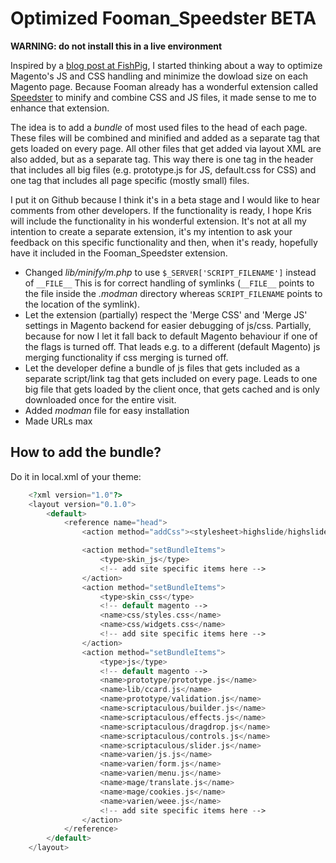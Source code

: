 Optimized Fooman_Speedster BETA
===============================

**WARNING: do not install this in a live environment**

Inspired by a [blog post at FishPig](http://fishpig.co.uk/blog/why-you-shouldnt-merge-javascript-in-magento.html),
I started thinking about a way to optimize Magento's JS and CSS handling and minimize
the dowload size on each Magento page. Because Fooman already has a wonderful extension
called [Speedster](http://store.fooman.co.nz/magento-extension-speedster.html) to minify
and combine CSS and JS files, it made sense to me to enhance that extension.

The idea is to add a *bundle* of most used files to the head of each page. These files
will be combined and minified and added as a separate tag that gets loaded on every page.
All other files that get added via layout XML are also added, but as a separate tag.
This way there is one tag in the header that includes all big files (e.g. prototype.js for JS,
default.css for CSS) and one tag that includes all page specific (mostly small) files.

I put it on Github because I think it's in a beta stage and I would like to hear comments
from other developers. If the functionality is ready, I hope Kris will include the functionality
in his wonderful extension. It's not at all my intention to create a separate extension,
it's my intention to ask your feedback on this specific functionality and then, when it's ready,
hopefully have it included in the Fooman_Speedster extension.

- Changed *lib/minify/m.php* to use `$_SERVER['SCRIPT_FILENAME']` instead of `__FILE__`
  This is for correct handling of symlinks (`__FILE__` points to the file inside the
  *.modman* directory whereas `SCRIPT_FILENAME` points to the location of the symlink).
- Let the extension (partially) respect the 'Merge CSS' and 'Merge JS' settings
  in Magento backend for easier debugging of js/css. Partially, because for now
  I let it fall back to default Magento behaviour if one of the flags is turned
  off. That leads e.g. to a different (default Magento) js merging functionality
  if css merging is turned off.
- Let the developer define a bundle of js files that gets included as a separate
  script/link tag that gets included on every page. Leads to one big file that
  gets loaded by the client once, that gets cached and is only downloaded once
  for the entire visit.
- Added *modman* file for easy installation
- Made URLs max

How to add the bundle?
----------------------
Do it in local.xml of your theme:
```php
    <?xml version="1.0"?>
    <layout version="0.1.0">
        <default>
            <reference name="head">
                <action method="addCss"><stylesheet>highslide/highslide.css</stylesheet></action>

                <action method="setBundleItems">
                    <type>skin_js</type>
                    <!-- add site specific items here -->
                </action>
                <action method="setBundleItems">
                    <type>skin_css</type>
                    <!-- default magento -->
                    <name>css/styles.css</name>
                    <name>css/widgets.css</name>
                    <!-- add site specific items here -->
                </action>
                <action method="setBundleItems">
                    <type>js</type>
                    <!-- default magento -->
                    <name>prototype/prototype.js</name>
                    <name>lib/ccard.js</name>
                    <name>prototype/validation.js</name>
                    <name>scriptaculous/builder.js</name>
                    <name>scriptaculous/effects.js</name>
                    <name>scriptaculous/dragdrop.js</name>
                    <name>scriptaculous/controls.js</name>
                    <name>scriptaculous/slider.js</name>
                    <name>varien/js.js</name>
                    <name>varien/form.js</name>
                    <name>varien/menu.js</name>
                    <name>mage/translate.js</name>
                    <name>mage/cookies.js</name>
                    <name>varien/weee.js</name>
                    <!-- add site specific items here -->
                </action>
            </reference>
        </default>
    </layout>
```